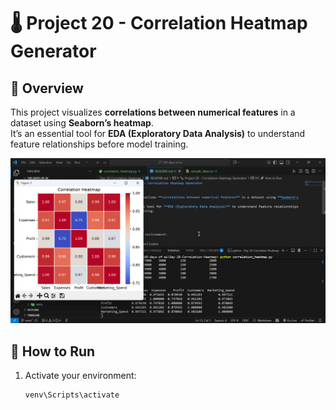 # 🌡️ Project 20 - Correlation Heatmap Generator

## 📌 Overview
This project visualizes **correlations between numerical features** in a dataset using **Seaborn’s heatmap**.  
It’s an essential tool for **EDA (Exploratory Data Analysis)** to understand feature relationships before model training.

![alt text](image.png)

## 🚀 How to Run
1. Activate your environment:
   ```bash
   venv\Scripts\activate
